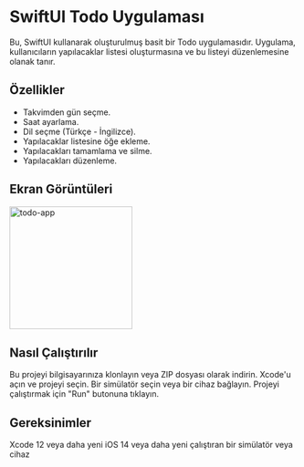 # SwiftUI Todo Uygulaması

Bu, SwiftUI kullanarak oluşturulmuş basit bir Todo uygulamasıdır. Uygulama, kullanıcıların yapılacaklar listesi oluşturmasına ve bu listeyi düzenlemesine olanak tanır.

## Özellikler

- Takvimden gün seçme.
- Saat ayarlama.
- Dil seçme (Türkçe - İngilizce).
- Yapılacaklar listesine öğe ekleme.
- Yapılacakları tamamlama ve silme.
- Yapılacakları düzenleme.

## Ekran Görüntüleri

<img width="215" alt="todo-app" src="https://github.com/mahmutkara01/ToDoApp/assets/92724610/56832da3-2637-4337-886b-e116a4bab9b2">

## Nasıl Çalıştırılır
Bu projeyi bilgisayarınıza klonlayın veya ZIP dosyası olarak indirin.
Xcode'u açın ve projeyi seçin.
Bir simülatör seçin veya bir cihaz bağlayın.
Projeyi çalıştırmak için "Run" butonuna tıklayın.

## Gereksinimler
Xcode 12 veya daha yeni
iOS 14 veya daha yeni çalıştıran bir simülatör veya cihaz


